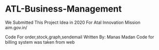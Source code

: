 # ATL-Business-Management

We Submitted This Project Idea in 2020 For Atal Innovation Mission
aim.gov.in/

Code For order,stock,graph,sendemail Written By: Manas Madan
Code for billing system was taken from web
